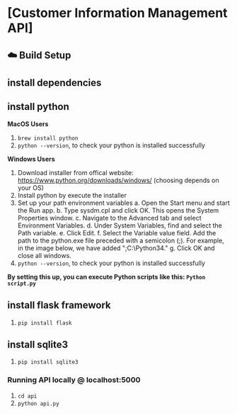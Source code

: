 # [Customer Information Management API]

## :cloud: Build Setup

## install dependencies

## install python
**MacOS Users**
1. `brew install python`
2. `python --version`, to check your python is installed successfully

**Windows Users**
1. Download installer from offical website: https://www.python.org/downloads/windows/  (choosing depends on your OS)
2. Install python by execute the installer
3. Set up your path environment variables
  a. Open the Start menu and start the Run app.
  b. Type sysdm.cpl and click OK. This opens the System Properties window.
  c. Navigate to the Advanced tab and select Environment Variables.
  d. Under System Variables, find and select the Path variable.
  e. Click Edit.
  f. Select the Variable value field. Add the path to the python.exe file preceded with a semicolon (;). For example, in the image below, we have added ";C:\Python34."
  g. Click OK and close all windows.
4. `python --version`, to check your python is installed successfully

**By setting this up, you can execute Python scripts like this: `Python script.py`**

## install flask framework
1. `pip install flask`

## install sqlite3
1. `pip install sqlite3`

### Running API locally @ localhost:5000
1. `cd api`
2. `python api.py`
